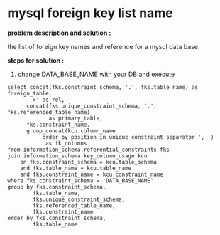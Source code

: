 # mysql foreign key list name 

**problem description and solution :**
	

the list of foreign key names and reference  for a mysql data base.

**steps for solution :**

 1. change DATA_BASE_NAME with your DB and execute 
 

 ```
select concat(fks.constraint_schema, '.', fks.table_name) as foreign_table,
       '->' as rel,
       concat(fks.unique_constraint_schema, '.', fks.referenced_table_name)
              as primary_table,
       fks.constraint_name,
       group_concat(kcu.column_name
            order by position_in_unique_constraint separator ', ') 
             as fk_columns
from information_schema.referential_constraints fks
join information_schema.key_column_usage kcu
     on fks.constraint_schema = kcu.table_schema
     and fks.table_name = kcu.table_name
     and fks.constraint_name = kcu.constraint_name
 where fks.constraint_schema = 'DATA_BASE_NAME'
group by fks.constraint_schema,
         fks.table_name,
         fks.unique_constraint_schema,
         fks.referenced_table_name,
         fks.constraint_name
order by fks.constraint_schema,
         fks.table_name
```



